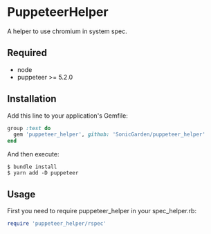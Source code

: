 # PuppeteerHelper

A helper to use chromium in system spec.

## Required

- node
- puppeteer >= 5.2.0

## Installation

Add this line to your application's Gemfile:

```ruby
group :test do
  gem 'puppeteer_helper', github: 'SonicGarden/puppeteer_helper'
end
```

And then execute:

```
$ bundle install
$ yarn add -D puppeteer
```

## Usage

First you need to require puppeteer_helper in your spec_helper.rb:

```ruby
require 'puppeteer_helper/rspec'
```
